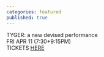 ```yaml
---
categories: featured
published: true
---
```


<div class='kickstarter'>
<!-- <iframe width="250" height="120" src="http:&#x2F;&#x2F;www.kickstarter.com&#x2F;projects&#x2F;1055944000&#x2F;breakers-end-a-graphic-novel&#x2F;widget&#x2F;video.html" frameborder="0"> </iframe> -->

TYGER: a new devised performance
<br> FRI APR 11 (7:30+9:15PM) 
<br> TICKETS [HERE](https://www.artful.ly/store/events/2835)
</div>